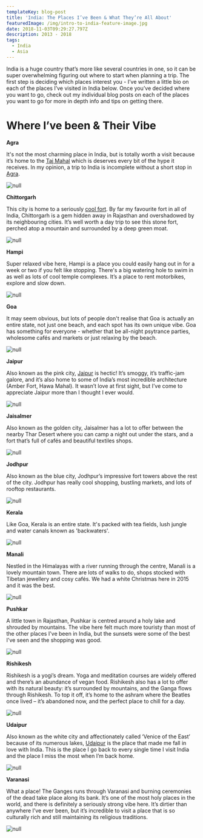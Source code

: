 ```yaml
---
templateKey: blog-post
title: 'India: The Places I’ve Been & What They’re All About'
featuredImage: /img/intro-to-india-feature-image.jpg
date: 2018-11-03T09:29:27.797Z
description: 2013 - 2018
tags:
  - India
  - Asia
---
```

India is a huge country that’s more like several countries in one, so it can be super overwhelming figuring out where to start when planning a trip. The first step is deciding which places interest you - I’ve written a little bio on each of the places I’ve visited in India below. Once you’ve decided where you want to go, check out my individual blog posts on each of the places you want to go for more in depth info and tips on getting there.

# Where I’ve been & Their Vibe

**Agra**

It's not the most charming place in India, but is totally worth a visit because it’s home to the [Taj Mahal](https://www.ninetyninedays.com.au/blog/the-taj-mahal/) which is deserves every bit of the hype it receives. In my opinion, a trip to India is incomplete without a short stop in [Agra](https://www.ninetyninedays.com.au/blog/twenty-four-hours-in-agra/).

![null](/img/agra.jpg)

**Chittorgarh**

This city is home to a seriously [cool fort](https://www.ninetyninedays.com.au/blog/chittorgarh-fort/). By far my favourite fort in all of India, Chittorgarh is a gem hidden away in Rajasthan and overshadowed by its neighbouring cities. It’s well worth a day trip to see this stone fort, perched atop a mountain and surrounded by a deep green moat. 

![null](/img/chittorgarh.jpg)

**Hampi**

Super relaxed vibe here, Hampi is a place you could easily hang out in for a week or two if you felt like stopping. There's a big watering hole to swim in as well as lots of cool temple complexes. It’s a place to rent motorbikes, explore and slow down.

![null](/img/hampi.jpg)

**Goa** 

It may seem obvious, but lots of people don't realise that Goa is actually an entire state, not just one beach, and each spot has its own unique vibe. Goa has something for everyone - whether that be all-night psytrance parties, wholesome cafés and markets or just relaxing by the beach.

![null](/img/goa.jpg)

**Jaipur**

Also known as the pink city, [Jaipur](https://www.ninetyninedays.com.au/blog/jaipur-the-pink-city/) is hectic! It’s smoggy, it’s traffic-jam galore, and it’s also home to some of India’s most incredible architecture (Amber Fort, Hawa Mahal). It wasn’t love at first sight, but I’ve come to appreciate Jaipur more than I thought I ever would.

![null](/img/film-1.jpg)

**Jaisalmer**

Also known as the golden city, Jaisalmer has a lot to offer between the nearby Thar Desert where you can camp a night out under the stars, and a fort that’s full of cafés and beautiful textiles shops.

![null](/img/jaisalmer.jpg)

**Jodhpur**

Also known as the blue city, Jodhpur’s impressive fort towers above the rest of the city. Jodhpur has really cool shopping, bustling markets, and lots of rooftop restaurants. 

![null](/img/jodhpur.jpg)

**Kerala**

Like Goa, Kerala is an entire state. It's packed with tea fields, lush jungle and water canals known as 'backwaters'.

![null](/img/kerala.jpg)

**Manali**

Nestled in the Himalayas with a river running through the centre, Manali is a lovely mountain town. There are lots of walks to do, shops stocked with Tibetan jewellery and cosy cafés. We had a white Christmas here in 2015 and it was the best.

![null](/img/manali.jpg)

**Pushkar**

A little town in Rajasthan, Pushkar is centred around a holy lake and shrouded by mountains. The vibe here felt much more touristy than most of the other places I've been in India, but the sunsets were some of the best I've seen and the shopping was good.

![null](/img/pushkar.jpg)

**Rishikesh**

Rishikesh is a yogi’s dream. Yoga and meditation courses are widely offered and there’s an abundance of vegan food. Rishikesh also has a lot to offer with its natural beauty: it’s surrounded by mountains, and the Ganga flows through Rishikesh. To top it off, it’s home to the ashram where the Beatles once lived – it’s abandoned now, and the perfect place to chill for a day.

![null](/img/rishikesh.jpg)

**Udaipur**

Also known as the white city and affectionately called ‘Venice of the East’ because of its numerous lakes, [Udaipur](https://www.ninetyninedays.com.au/blog/udaipur-the-whte-city/) is the place that made me fall in love with India. This is the place I go back to every single time I visit India and the place I miss the most when I’m back home.

![null](/img/udaipur.jpg)

**Varanasi**

What a place! The Ganges runs through Varanasi and burning ceremonies of the dead take place along its bank. It’s one of the most holy places in the world, and there is definitely a seriously strong vibe here. It’s dirtier than anywhere I’ve ever been, but it’s incredible to visit a place that is so culturally rich and still maintaining its religious traditions.

![null](/img/varanasi.jpg)
